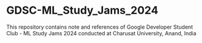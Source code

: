 # GDSC-ML_Study_Jams_2024
This repository contains note and references of Google Developer Student Club - ML Study Jams 2024 conducted at Charusat University, Anand, India
